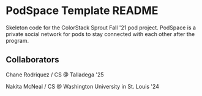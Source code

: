 # PodSpace Template README

Skeleton code for the ColorStack Sprout Fall '21 pod project. PodSpace is a private social network for pods to stay connected with each other after the program.

## Collaborators

Chane Rodriquez / CS @ Talladega '25

Nakita McNeal / CS @ Washington University in St. Louis '24

